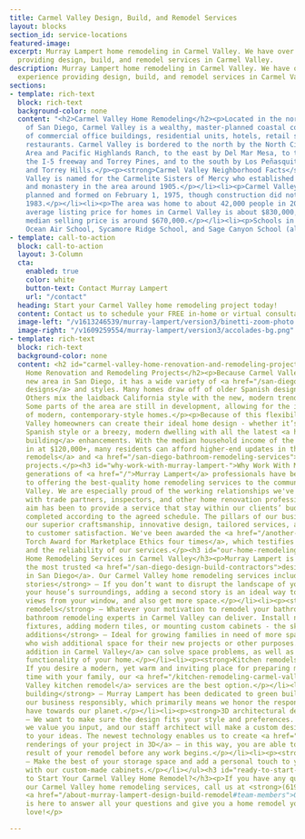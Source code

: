 ```yaml
---
title: Carmel Valley Design, Build, and Remodel Services
layout: blocks
section_id: service-locations
featured-image: 
excerpt: Murray Lampert home remodeling in Carmel Valley. We have over 40 years experience
  providing design, build, and remodel services in Carmel Valley.
description: Murray Lampert home remodeling in Carmel Valley. We have over 40 years
  experience providing design, build, and remodel services in Carmel Valley.
sections:
- template: rich-text
  block: rich-text
  background-color: none
  content: "<h2>Carmel Valley Home Remodeling</h2><p>Located in the northwestern corner
    of San Diego, Carmel Valley is a wealthy, master-planned coastal community, full
    of commercial office buildings, residential units, hotels, retail stores, and
    restaurants. Carmel Valley is bordered to the north by the North City Future Urbanizing
    Area and Pacific Highlands Ranch, to the east by Del Mar Mesa, to the west by
    the I-5 freeway and Torrey Pines, and to the south by Los Peñasquitos Canyon Preserve
    and Torrey Hills.</p><p><strong>Carmel Valley Neighborhood Facts</strong></p><ul><li><p>Carmel
    Valley is named for the Carmelite Sisters of Mercy who established a dairy farm
    and monastery in the area around 1905.</p></li><li><p>Carmel Valley was master
    planned and formed on February 1, 1975, though construction did not start until
    1983.</p></li><li><p>The area was home to about 42,000 people in 2006.</p></li><li><p>The
    average listing price for homes in Carmel Valley is about $830,000, but</p></li><li><p>The
    median selling price is around $670,000.</p></li><li><p>Schools in the area include
    Ocean Air School, Sycamore Ridge School, and Sage Canyon School (all public, K-6).</p></li></ul>"
- template: call-to-action
  block: call-to-action
  layout: 3-Column
  cta:
    enabled: true
    color: white
    button-text: Contact Murray Lampert
    url: "/contact"
  heading: Start your Carmel Valley home remodeling project today!
  content: Contact us to schedule your FREE in-home or virtual consultation.
  image-left: "/v1613246539/murray-lampert/version3/binetti-zoom-photo.png"
  image-right: "/v1609259554/murray-lampert/version3/accolades-bg.png"
- template: rich-text
  block: rich-text
  background-color: none
  content: <h2 id="carmel-valley-home-renovation-and-remodeling-projects">Carmel Valley
    Home Renovation and Remodeling Projects</h2><p>Because Carmel Valley is a relatively
    new area in San Diego, it has a wide variety of <a href="/san-diego-home-design-services">home
    designs</a> and styles. Many homes draw off of older Spanish design elements.
    Others mix the laidback California style with the new, modern trends of today.
    Some parts of the area are still in development, allowing for the integration
    of modern, contemporary-style homes.</p><p>Because of this flexibility, Carmel
    Valley homeowners can create their ideal home design - whether it’s traditional
    Spanish style or a breezy, modern dwelling with all the latest <a href="/san-diego-green-home-construction">green
    building</a> enhancements. With the median household income of the area coming
    in at $120,000+, many residents can afford higher-end updates in their <a href="/san-diego-kitchen-remodeling-services">kitchen
    remodels</a> and <a href="/san-diego-bathroom-remodeling-services">bathroom renovation</a>
    projects.</p><h3 id="why-work-with-murray-lampert-">Why Work With Murray Lampert?</h3><p>Four
    generations of <a href="/">Murray Lampert</a> professionals have been dedicated
    to offering the best-quality home remodeling services to the community of Carmel
    Valley. We are especially proud of the working relationships we've cultivated
    with trade partners, inspectors, and other home renovation professionals. Our
    aim has been to provide a service that stay within our clients’ budget and is
    completed according to the agreed schedule. The pillars of our business have been
    our superior craftsmanship, innovative design, tailored services, and dedication
    to customer satisfaction. We've been awarded the <a href="/another-better-business-bureau-torch-award/">BBB
    Torch Award for Marketplace Ethics four times</a>, which testifies to our trustworthiness
    and the reliability of our services.</p><h3 id="our-home-remodeling-services-in-carmel-valley">Our
    Home Remodeling Services in Carmel Valley</h3><p>Murray Lampert is proud to be
    the most trusted <a href="/san-diego-design-build-contractors">design-build contract
    in San Diego</a>. Our Carmel Valley home remodeling services include:</p><ul><li><p><strong>Second
    stories</strong> – If you don’t want to disrupt the landscape of your yard and
    your house’s surroundings, adding a second story is an ideal way to enjoy the
    views from your window, and also get more space.</p></li><li><p><strong>Bathroom
    remodels</strong> – Whatever your motivation to remodel your bathroom is, our
    bathroom remodeling experts in Carmel Valley can deliver. Install new plumbing
    fixtures, adding modern tiles, or mounting custom cabinets - the sky is the limit.</p></li><li><p><strong>Home
    additions</strong> – Ideal for growing families in need of more space, or anyone
    who wish additional space for their new projects or other purposes. A <a href="/room-additions-carmel-valley">home
    addition in Carmel Valley</a> can solve space problems, as well as enhance the
    functionality of your home.</p></li><li><p><strong>Kitchen remodels</strong> –
    If you desire a modern, yet warm and inviting place for preparing meals and spending
    time with your family, our <a href="/kitchen-remodeling-carmel-valley">Carmel
    Valley kitchen remodel</a> services are the best option.</p></li><li><p><strong>Green
    building</strong> – Murray Lampert has been dedicated to green building. We do
    our business responsibly, which primarily means we honor the responsibility we
    have towards our planet.</p></li><li><p><strong>3D architectural design</strong>
    – We want to make sure the design fits your style and preferences. That is why
    we value you input, and our staff architect will make a custom design according
    to your ideas. The newest technology enables us to create <a href="/3d-architectural-rendering-services">architectural
    renderings of your project in 3D</a> – in this way, you are able to see the end
    result of your remodel before any work begins.</p></li><li><p><strong>Custom cabinetry</strong>
    – Make the best of your storage space and add a personal touch to your kitchen
    with our custom-made cabinets.</p></li></ul><h3 id="ready-to-start-your-carmel-valley-home-remodel-">Ready
    to Start Your Carmel Valley Home Remodel?</h3><p>If you have any questions about
    our Carmel Valley home remodeling services, call us at <strong>(619) 285-9222</strong>.
    <a href="/about-murray-lampert-design-build-remodel#team-members">Our team</a>
    is here to answer all your questions and give you a home remodel you absolutely
    love!</p>

---
```

